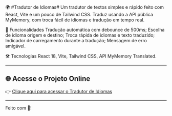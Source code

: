 🌍 #Tradutor de Idiomas#
Um tradutor de textos simples e rápido feito com React, Vite e um pouco de  Tailwind CSS. Traduz usando a API pública MyMemory, com troca fácil de idiomas e tradução em tempo real.



🎯 Funcionalidades
Tradução automática com debounce de 500ms;
Escolha de idioma origem e destino;
Troca rápida de idiomas e texto traduzido;
Indicador de carregamento durante a tradução;
Mensagem de erro amigável.

🛠 Tecnologias
React 18,
Vite,
Tailwind CSS,
API MyMemory Translated.

---

## 🌐 Acesse o Projeto Online

👉 [Clique aqui para acessar o Tradutor de Idiomas](https://tradutordeidiomas.vercel.app/)

---

Feito com 💙!
